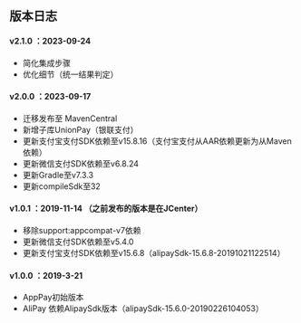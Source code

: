 ## 版本日志

#### v2.1.0 ：2023-09-24
* 简化集成步骤
* 优化细节（统一结果判定）

#### v2.0.0 ：2023-09-17
* 迁移发布至 MavenCentral
* 新增子库UnionPay（银联支付）
* 更新支付宝支付SDK依赖至v15.8.16（支付宝支付从AAR依赖更新为从Maven依赖）
* 更新微信支付SDK依赖至v6.8.24
* 更新Gradle至v7.3.3
* 更新compileSdk至32

#### v1.0.1 ：2019-11-14 （之前发布的版本是在JCenter）
* 移除support:appcompat-v7依赖
* 更新微信支付SDK依赖至v5.4.0
* 更新支付宝支付SDK依赖至v15.6.8（alipaySdk-15.6.8-20191021122514）

#### v1.0.0 ：2019-3-21
* AppPay初始版本
* AliPay 依赖AlipaySdk版本（alipaySdk-15.6.0-20190226104053）
